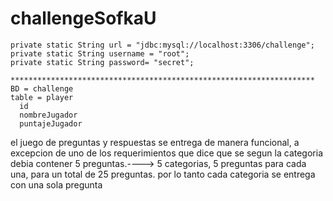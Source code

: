 # challengeSofkaU

    private static String url = "jdbc:mysql://localhost:3306/challenge";
    private static String username = "root";
    private static String password= "secret";

    ********************************************************************
    BD = challenge
    table = player
      id
      nombreJugador
      puntajeJugador
    
el juego de preguntas  y respuestas se entrega de manera funcional, a excepcion de uno de los requerimientos que dice que se segun la categoria debia contener 5 preguntas.----> 5 categorias, 5 preguntas para cada una, para un total de 25 preguntas. por lo tanto cada categoria se entrega con una sola pregunta
